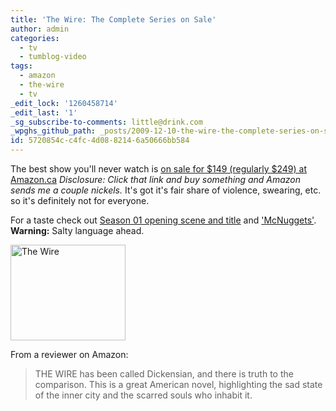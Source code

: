 ```yaml
---
title: 'The Wire: The Complete Series on Sale'
author: admin
categories:
  - tv
  - tumblog-video
tags:
  - amazon
  - the-wire
  - tv
_edit_lock: '1260458714'
_edit_last: '1'
_sg_subscribe-to-comments: little@drink.com
_wpghs_github_path: _posts/2009-12-10-the-wire-the-complete-series-on-sale.md
id: 5720854c-c4fc-4d08-8214-6a50666bb584
---
```

<p>The best show you'll never watch is <a href="http://www.amazon.ca/gp/product/B001FA1P1W?ie=UTF8&tag=farawsoclos0a-20&linkCode=as2&camp=15121&creative=390961&creativeASIN=B001FA1P1W">on sale for $149 (regularly $249) at Amazon.ca</a>  <em>Disclosure:  Click that link and buy something and Amazon sends me a couple nickels.</em> It's got it's fair share of violence, swearing, etc. so it's definitely not for everyone.</p>
<p>For a taste check out <a href="http://www.youtube.com/watch?v=zmIvu1yg3bU">Season 01 opening scene and title</a> and <a href="http://www.youtube.com/watch?v=Cvq3Pf3j61c">'McNuggets'</a>.  <strong>Warning:</strong> Salty language ahead.</p>
<p><img src="https://chrisenns.com/wp-content/uploads/2009/12/thewire1.jpg" alt="The Wire" title="The Wire" width="184" height="153" class="aligncenter size-full wp-image-1964" /></p>
<p>From a reviewer on Amazon:</p>
<blockquote><p>THE WIRE has been called Dickensian, and there is truth to the comparison. This is a great American novel, highlighting the sad state of the inner city and the scarred souls who inhabit it.</p></blockquote>

